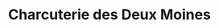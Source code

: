---
title: "Charcuterie des Deux Moines"
url: /le-petit-quevilly/charcuterie-des-deux-moines/
shop: Metzgerei
---